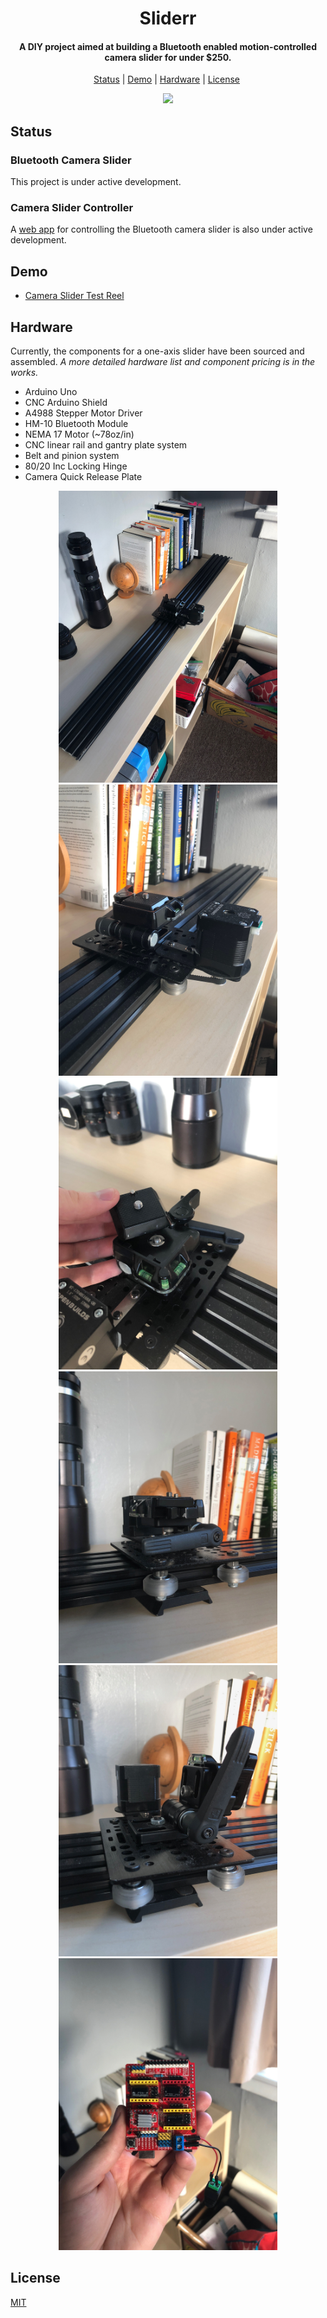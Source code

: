 <h1 align="center">Sliderr</h1>

<h4 align="center">A DIY project aimed at building a Bluetooth enabled motion-controlled camera slider for under $250.</h4>

<p align="center">
  <a href="#status">Status</a>&nbsp;|&nbsp;<a href="#demo">Demo</a>&nbsp;|&nbsp;<a href="#hardware">Hardware</a>&nbsp;|&nbsp;<a href="#license">License</a>&nbsp;
</p>

<div align="center"><img src="assets/slider.gif"/></div>

## Status

### Bluetooth Camera Slider

This project is under active development.

### Camera Slider Controller

A [web app](https://github.com/hawkticehurst/sliderr-webapp) for controlling the Bluetooth camera slider is also under active development.

## Demo

- [Camera Slider Test Reel](https://youtu.be/ap7EiZdusbA)

## Hardware

Currently, the components for a one-axis slider have been sourced and assembled. *A more detailed hardware list and component pricing is in the works.*

- Arduino Uno
- CNC Arduino Shield
- A4988 Stepper Motor Driver
- HM-10 Bluetooth Module
- NEMA 17 Motor (~78oz/in)
- CNC linear rail and gantry plate system
- Belt and pinion system
- 80/20 Inc Locking Hinge
- Camera Quick Release Plate

<div align="center">
<img src="assets/slider1.jpeg" width="350px"/>
<img src="assets/slider2.jpeg" width="350px"/>
</div>

<div align="center">
<img src="assets/slider3.jpeg" width="350px"/>
<img src="assets/slider4.jpeg" width="350px"/>
</div>

<div align="center">
<img src="assets/slider5.jpeg" width="350px"/>
<img src="assets/arduino1.jpeg" width="350px"/>
</div>

## License

[MIT](LICENSE)

